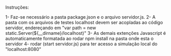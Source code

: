 Instruções:

1- Faz-se necessário a pasta package.json e o arquivo servidor.js.
2- A pasta com os arquivos de testes localhost devem ser acopladas ao código servidor, endereçando em "var path = new static.Server(${__dirname}/localhost)"
3- As demais extenções Javascript é automaticamente formatada ao rodar npm install na pasta onde esta o servidor
4- rodar (start servidor.js) para ter acesso a simulação local do "localhost:8080"
